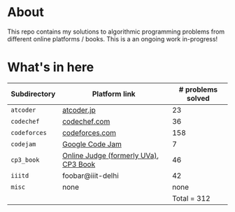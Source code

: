 # About

This repo contains my solutions to algorithmic programming problems from different online platforms / books. This is a an ongoing work in-progress!

# What's in here

| Subdirectory | Platform link | # problems solved |
| ------------ | ------------- | ----------------- |
| `atcoder`    | [atcoder.jp](https://atcoder.jp/) | 23 |
| `codechef`   | [codechef.com](https://www.codechef.com/) | 36 |
| `codeforces` | [codeforces.com](https://codeforces.com/) | 158 |
| `codejam`    | [Google Code Jam](https://codingcompetitions.withgoogle.com/codejam) | 7 |
| `cp3_book`    | [Online Judge (formerly UVa)](https://onlinejudge.org/), [CP3 Book](https://cpbook.net/details?cp=3) | 46 |
| `iiitd`      | foobar@iiit-delhi | 42 |
| `misc`       | none | none |
||| Total = 312 |
